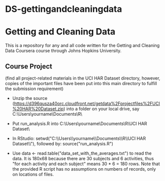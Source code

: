 # DS-gettingandcleaningdata
Getting and Cleaning Data
=========================

This is a repository for any and all code written for the Getting and Cleaning Data Coursera course through Johns Hopkins University.  

## Course Project
(find all project-related materials in the UCI HAR Dataset directory, however, copies of the important files have been put into this main directory to fulfill the submission requirement)  

* Unzip the source (https://d396qusza40orc.cloudfront.net/getdata%2Fprojectfiles%2FUCI%20HAR%20Dataset.zip) into a folder on your local drive, say C:\Users\yourname\Documents\R\  

* Put run_analysis.R into C:\Users\yourname\Documents\R\UCI HAR Dataset\  

* In RStudio: setwd("C:\\\\Users\\\\yourname\\\\Documents\\\\R\\\\UCI HAR Dataset\\\\"), followed by: source("run_analysis.R")  

* Use data <- read.table("data_set_with_the_averages.txt") to read the data. It is 180x68 because there are 30 subjects and 6 activities, thus "for each activity and each subject" means 30 * 6 = 180 rows. Note that the provided R script has no assumptions on numbers of records, only on locations of files.  
